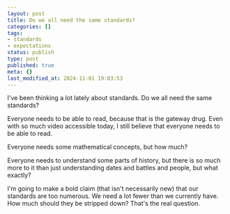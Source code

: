 ```yaml
---
layout: post
title: Do we all need the same standards?
categories: []
tags:
- standards
- expectations
status: publish
type: post
published: true
meta: {}
last_modified_at: 2024-11-01 19:03:53
---
```


I've been thinking a lot lately about standards. Do we all need the same standards?

Everyone needs to be able to read, because that is the gateway drug. Even with so much video accessible today, I still believe that everyone needs to be able to read.

Everyone needs some mathematical concepts, but how much?

Everyone needs to understand some parts of history, but there is so much more to it than just understanding dates and battles and people, but what exactly?

I'm going to make a bold claim (that isn't necessarily new) that our standards are too numerous. We 
need a lot fewer than we currently have. How much should they be stripped down? That's the real question.
